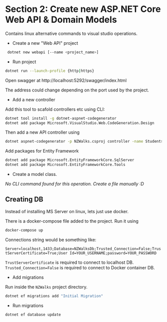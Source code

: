 # Section 2: Create new ASP.NET Core Web API & Domain Models

Contains linux alternative commands to visual studio operations.



- Create a new "Web API" project

```sh
 dotnet new webapi [--name <project_name>]
 ```

- Run project

```sh
dotnet run --launch-profile {http|https}
```

Open swagger at http://localhost:5292/swagger/index.html

The address could change depending on the port used by the project.

- Add a new controller

Add this tool to scafold controllers etc using CLI:
```sh
dotnet tool install -g dotnet-aspnet-codegenerator
dotnet add package Microsoft.VisualStudio.Web.CodeGeneration.Design
```

Then add a new API controller using
```sh
dotnet aspnet-codegenerator -p NZWalks.csproj controller -name StudentsController   -api
```

Add packages for Entity Framework
```sh
dotnet add package Microsoft.EntityFrameworkCore.SqlServer
dotnet add package Microsoft.EntityFrameworkCore.Tools
```

- Create a model class.

_No CLI command found for this operation. Create a file manually :D_


## Creating DB

Instead of installing MS Server on linux, lets just use docker.

There is a docker-compose file added to the project. Run it using

```sh
docker-compose up
```

Connections string would be something like:

`Server=localhost,1433;Database=NZWalksDb;Trusted_Connection=False;TrustServerCertificate=True;User Id=YOUR_USERNAME;password=YOUR_PASSWORD`

`TrustServerCertificate`  is required to connect to localhost DB.
`Trusted_Connection=False` is required to connect to Docker container DB.


- Add migrations

Run inside the `NZWalks` project directory.
```sh
dotnet ef migrations add "Initial Migration"
```

- Run migrations

```sh
dotnet ef database update
```
